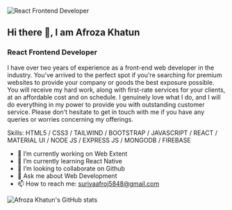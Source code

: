 ![React Frontend Developer](https://media.licdn.com/dms/image/D5616AQE1p7khkxt3Wg/profile-displaybackgroundimage-shrink_350_1400/0/1716563202366?e=1722470400&v=beta&t=q4JzWfUOTfxkTM0glkM4YvWx8rXzUnjnJdsKSaXOxL0)

## Hi there 👋, I am Afroza Khatun
### React Frontend Developer

I have over two years of experience as a front-end web developer in the industry. You've arrived to the perfect spot if you're searching for premium websites to provide your company or goods the best exposure possible. You will receive my hard work, along with first-rate services for your clients, at an affordable cost and on schedule. I genuinely love what I do, and I will do everything in my power to provide you with outstanding customer service. Please don't hesitate to get in touch with me if you have any queries or worries concerning my offerings.

Skills: HTML5 / CSS3 / TAILWIND / BOOTSTRAP / JAVASCRIPT / REACT / MATERIAL UI / NODE JS / EXPRESS JS / MONGODB / FIREBASE

- 🔭 I’m currently working on Web Extent 
- 🌱 I’m currently learning React Native 
- 👯 I’m looking to collaborate on Github 
- 💬 Ask me about Web Development 
- 📫 How to reach me: suriyaafroj5848@gmail.com 



![Afroza Khatun's GitHub stats](https://github-readme-stats.vercel.app/api?username=Afroza5848&show_icons=true&theme=radical)

